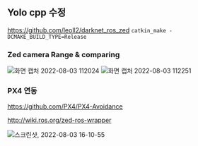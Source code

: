 ## Yolo cpp 수정
https://github.com/leoll2/darknet_ros_zed
```catkin_make -DCMAKE_BUILD_TYPE=Release```


### Zed camera Range & comparing
![화면 캡처 2022-08-03 112024](https://user-images.githubusercontent.com/88171531/182510253-12e50aad-8dbc-44cc-87be-45edc6f4f0f2.png)
![화면 캡처 2022-08-03 112251](https://user-images.githubusercontent.com/88171531/182510493-3a39b133-daae-4e09-b60f-8185c65e5a56.png)


### PX4 연동
<a>https://github.com/PX4/PX4-Avoidance</a> <p>   </p>
<a>http://wiki.ros.org/zed-ros-wrapper</a>

![스크린샷, 2022-08-03 16-10-55](https://user-images.githubusercontent.com/88171531/182546586-6a3a6686-cea6-42f1-918b-6d22e42d179e.png)
